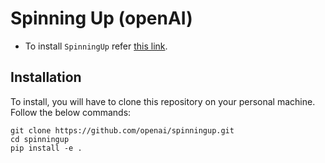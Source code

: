 # Spinning Up (openAI)

* To install `SpinningUp` refer [this link](https://spinningup.openai.com/en/latest/user/installation.html#installing-python).

## Installation
To install, you will have to clone this repository on your personal machine. Follow the below commands:  
```
git clone https://github.com/openai/spinningup.git
cd spinningup
pip install -e .
```